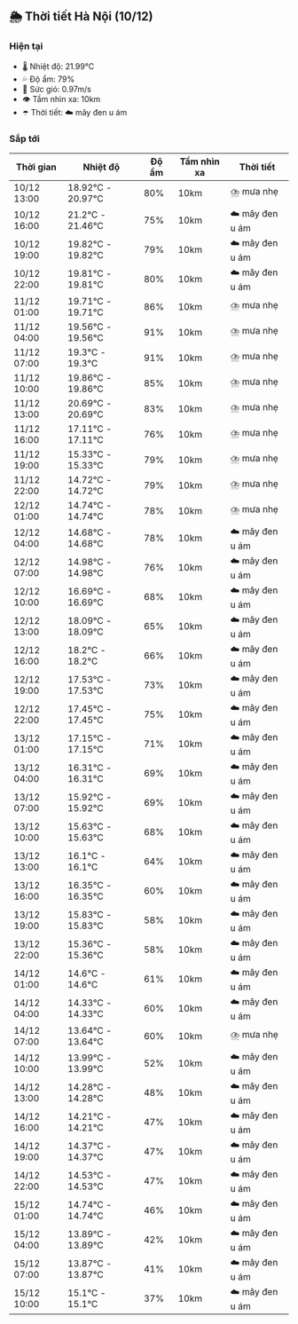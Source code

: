## 🌦️ Thời tiết Hà Nội (10/12)

### Hiện tại

- 🌡️ Nhiệt độ: 21.99℃
- 💦 Độ ẩm: 79%
- 💨 Sức gió: 0.97m/s
- 👁️ Tầm nhìn xa: 10km
- ☂️ Thời tiết: ☁️ mây đen u ám

### Sắp tới

| Thời gian | Nhiệt độ | Độ ẩm | Tầm nhìn xa | Thời tiết |
| --- | --- | --- | --- | --- |
| 10/12 13:00 | 18.92℃ - 20.97℃ | 80% | 10km | ⛈️ mưa nhẹ |
| 10/12 16:00 | 21.2℃ - 21.46℃ | 75% | 10km | ☁️ mây đen u ám |
| 10/12 19:00 | 19.82℃ - 19.82℃ | 79% | 10km | ☁️ mây đen u ám |
| 10/12 22:00 | 19.81℃ - 19.81℃ | 80% | 10km | ☁️ mây đen u ám |
| 11/12 01:00 | 19.71℃ - 19.71℃ | 86% | 10km | ⛈️ mưa nhẹ |
| 11/12 04:00 | 19.56℃ - 19.56℃ | 91% | 10km | ⛈️ mưa nhẹ |
| 11/12 07:00 | 19.3℃ - 19.3℃ | 91% | 10km | ⛈️ mưa nhẹ |
| 11/12 10:00 | 19.86℃ - 19.86℃ | 85% | 10km | ⛈️ mưa nhẹ |
| 11/12 13:00 | 20.69℃ - 20.69℃ | 83% | 10km | ⛈️ mưa nhẹ |
| 11/12 16:00 | 17.11℃ - 17.11℃ | 76% | 10km | ⛈️ mưa nhẹ |
| 11/12 19:00 | 15.33℃ - 15.33℃ | 79% | 10km | ⛈️ mưa nhẹ |
| 11/12 22:00 | 14.72℃ - 14.72℃ | 79% | 10km | ⛈️ mưa nhẹ |
| 12/12 01:00 | 14.74℃ - 14.74℃ | 78% | 10km | ⛈️ mưa nhẹ |
| 12/12 04:00 | 14.68℃ - 14.68℃ | 78% | 10km | ☁️ mây đen u ám |
| 12/12 07:00 | 14.98℃ - 14.98℃ | 76% | 10km | ☁️ mây đen u ám |
| 12/12 10:00 | 16.69℃ - 16.69℃ | 68% | 10km | ☁️ mây đen u ám |
| 12/12 13:00 | 18.09℃ - 18.09℃ | 65% | 10km | ☁️ mây đen u ám |
| 12/12 16:00 | 18.2℃ - 18.2℃ | 66% | 10km | ☁️ mây đen u ám |
| 12/12 19:00 | 17.53℃ - 17.53℃ | 73% | 10km | ☁️ mây đen u ám |
| 12/12 22:00 | 17.45℃ - 17.45℃ | 75% | 10km | ☁️ mây đen u ám |
| 13/12 01:00 | 17.15℃ - 17.15℃ | 71% | 10km | ☁️ mây đen u ám |
| 13/12 04:00 | 16.31℃ - 16.31℃ | 69% | 10km | ☁️ mây đen u ám |
| 13/12 07:00 | 15.92℃ - 15.92℃ | 69% | 10km | ☁️ mây đen u ám |
| 13/12 10:00 | 15.63℃ - 15.63℃ | 68% | 10km | ☁️ mây đen u ám |
| 13/12 13:00 | 16.1℃ - 16.1℃ | 64% | 10km | ☁️ mây đen u ám |
| 13/12 16:00 | 16.35℃ - 16.35℃ | 60% | 10km | ☁️ mây đen u ám |
| 13/12 19:00 | 15.83℃ - 15.83℃ | 58% | 10km | ☁️ mây đen u ám |
| 13/12 22:00 | 15.36℃ - 15.36℃ | 58% | 10km | ☁️ mây đen u ám |
| 14/12 01:00 | 14.6℃ - 14.6℃ | 61% | 10km | ☁️ mây đen u ám |
| 14/12 04:00 | 14.33℃ - 14.33℃ | 60% | 10km | ☁️ mây đen u ám |
| 14/12 07:00 | 13.64℃ - 13.64℃ | 60% | 10km | ⛈️ mưa nhẹ |
| 14/12 10:00 | 13.99℃ - 13.99℃ | 52% | 10km | ☁️ mây đen u ám |
| 14/12 13:00 | 14.28℃ - 14.28℃ | 48% | 10km | ☁️ mây đen u ám |
| 14/12 16:00 | 14.21℃ - 14.21℃ | 47% | 10km | ☁️ mây đen u ám |
| 14/12 19:00 | 14.37℃ - 14.37℃ | 47% | 10km | ☁️ mây đen u ám |
| 14/12 22:00 | 14.53℃ - 14.53℃ | 47% | 10km | ☁️ mây đen u ám |
| 15/12 01:00 | 14.74℃ - 14.74℃ | 46% | 10km | ☁️ mây đen u ám |
| 15/12 04:00 | 13.89℃ - 13.89℃ | 42% | 10km | ☁️ mây đen u ám |
| 15/12 07:00 | 13.87℃ - 13.87℃ | 41% | 10km | ☁️ mây đen u ám |
| 15/12 10:00 | 15.1℃ - 15.1℃ | 37% | 10km | ☁️ mây đen u ám |
